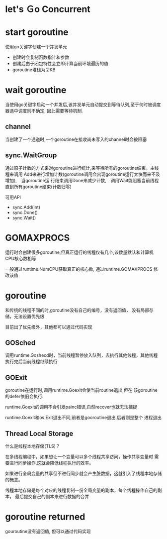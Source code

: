 #               let's Ｇo Concurrent

# start goroutine

使用go关键字创建一个并发单元

- 创建时会复制函数指针和参数
- 创建后由于闭包特性会立即计算当前环境遍历的值
- goroutine堆栈为２KB

# wait goroutine

当使用go关键字启动一个并发后,该并发单元自动提交到等待队列,至于何时被调度器选中调度则不确定,
因此需要等待机制.

## channel
当创建了一个通道时,一个goroutine在接收尚未写入的channel时会被阻塞

## sync.WaitGroup
通过原子计数的方式来对goroutine进行统计,来等待所有的goroutine结束。主线程来调用
Add来进行增加计数(goroutine调用会出现goroutine运行太快而来不及增加),　当goroutine运
行结束调用Done来减少计数,　调用Wait能阻塞当前线程直到所有goroutine结束(计数归零)

可用API
- sync.Add(int)
- sync.Done()
- sync.Wait()

# GOMAXPROCS

运行时会创建很多goroutine,但真正运行的线程仅有几个,该数量默认和计算机
CPU核心数相等

一般通过runtime.NumCPU获取真正的核心数, 通过runtime.GOMAXPROCS
修改该值


# goroutine
和传统的线程不同的时,goroutine没有自己的编号，没有返回值，
没有局部存储，无法设置优先级

目前出了优先级外，其他都可以通过代码实现


## GOSched

调用runtime.Goshecd时，当前线程暂停放入队列，去执行其他线程，其他线程
执行完后当前线程继续执行


## GOExit

goroutine在运行时,调用runtime.Goexit会使当前routine退出,但在
该goroutine的defer依旧会执行.

runtime.Goexit的调用不会引发painc错误,自然recover也就无法捕捉

runtime.Goexit和os.Exit退出不同,前者是gooroutine退出,后者则是整个
进程退出

## Thread Local Storage

什么是线程本地存储(TLS)？

在多线程编程中，如果想让一个变量可以多个线程共享访问，操作共享变量时
需要进行同步操作,这就会降低线程执行的效率。

如果进行全局变量的共享但不进行同步就会产生脏数据，这就引入了线程本地存储
的概念。

线程本地存储是每个对应的线程复制一份全局变量的副本，每个线程操作自己的副本，
最后提交自己的副本来进行数据的合并

# goroutine returned

gouroutine没有返回值, 但可以通过代码实现
